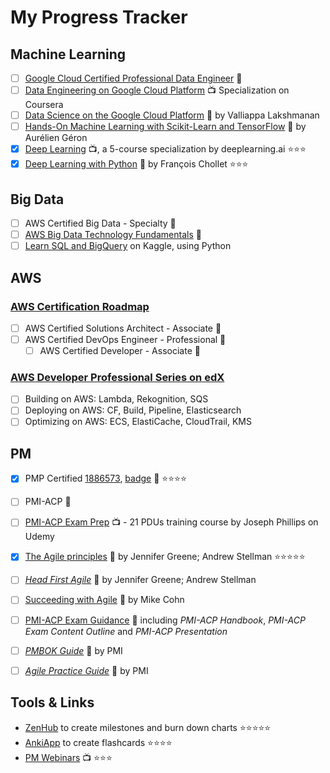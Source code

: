 # My Progress Tracker

## Machine Learning

 - [ ] [Google Cloud Certified Professional Data Engineer](https://cloud.google.com/certification/data-engineer) :ticket:
 - [ ] [Data Engineering on Google Cloud Platform](https://www.coursera.org/specializations/gcp-data-machine-learning) :tv:  Specialization on Coursera
 - [ ] [Data Science on the Google Cloud Platform](https://www.safaribooksonline.com/library/view/data-science-on/9781491974551/) :book: by Valliappa Lakshmanan
 - [ ] [Hands-On Machine Learning with Scikit-Learn and TensorFlow](https://www.safaribooksonline.com/library/view/hands-on-machine-learning/9781491962282/) :book: by Aurélien Géron
 - [x] [Deep Learning](https://www.coursera.org/account/accomplishments/specialization/Z23QYSJ94QTU) :tv:, a 5-course specialization by deeplearning.ai :star::star::star:
 - [x] [Deep Learning with Python](https://www.safaribooksonline.com/library/view/deep-learning-with/9781617294433/)  :book: by François Chollet :star::star::star:

## Big Data

- [ ] AWS Certified Big Data - Specialty  :ticket: 
- [ ] [AWS Big Data Technology Fundamentals](https://www.aws.training/transcript/curriculumplayer?transcriptId=tFJXk7lv8k6Bh3oyLkiuTA2)  :ticket:
- [ ] [Learn SQL and BigQuery](https://www.kaggle.com/learn/sql) on Kaggle, using Python

## AWS

### [AWS Certification Roadmap](https://aws.amazon.com/certification/#roadmap)
- [ ] AWS Certified Solutions Architect - Associate :ticket:
- [ ] AWS Certified DevOps Engineer - Professional :ticket:
	- [ ] AWS Certified Developer - Associate :ticket:

### [AWS Developer Professional Series on edX](https://www.edx.org/aws-developer-professional-series)

 - [ ] Building on AWS: Lambda, Rekognition, SQS
 - [ ] Deploying on AWS: CF, Build, Pipeline, Elasticsearch
 - [ ] Optimizing on AWS: ECS, ElastiCache, CloudTrail, KMS

## PM

 - [x] PMP Certified [1886573](https://webreports.pmi.org/certification/certificate/3302554/1963154), [badge](https://www.youracclaim.com/badges/dbebbbb6-c323-4f92-884a-1af0b55f87ad/public_url) :ticket: :star::star::star::star:
 - [ ] PMI-ACP :ticket:
 - [ ] [PMI-ACP Exam Prep](https://www.udemy.com/pmiacp_21pdus/learn/v4/t/practice/1023892/introduction) :tv: - 21 PDUs training course by Joseph Phillips on Udemy
 - [x] [The Agile principles](https://www.safaribooksonline.com/library/view/the-agile-principles/9781492036494/) :book: by Jennifer Greene; Andrew Stellman :star::star::star::star::star:
 - [ ] [*Head First  Agile*](https://www.safaribooksonline.com/library/view/head-first-agile/9781491944684/) :book: by Jennifer Greene; Andrew Stellman
 - [ ] [Succeeding with Agile](https://www.safaribooksonline.com/library/view/succeeding-with-agile/9780321660534/) :book: by Mike Cohn
 - [ ] [PMI-ACP Exam Guidance](https://www.pmi.org/certifications/types/agile-acp/exam-prep) :book: including *PMI-ACP Handbook*, *PMI-ACP Exam Content Outline* and *PMI-ACP Presentation*
 - [ ] [*PMBOK Guide*](https://www.safaribooksonline.com/library/view/a-guide-to/9781628253900/part01.xhtml) :book: by PMI
 - [ ] [*Agile Practice Guide*](https://www.safaribooksonline.com/library/view/agile-practice-guide/9781628253993/) :book: by PMI

    
## Tools & Links

- [ZenHub](https://app.zenhub.com/workspace/o/vochicong/progress/reports?report=burndown) to create milestones and burn down charts :star::star::star::star::star:
- [AnkiApp](https://www.ankiapp.com/) to create flashcards :star::star::star::star:
- [PM Webinars](https://www.projectmanagement.com/Webinars/webinarMainOnDemand.cfm) :tv: :star::star::star:



<!--stackedit_data:
eyJoaXN0b3J5IjpbLTExNzYxNDcyMzIsMTkyMTI3MTE3OCwtMT
A1MjY1NDkwNiwxNTczNTkyODkzLDc3NzU2ODk5NCw4MzM3Mjc4
ODgsMTcwOTIxMjg2NSw0Mzc4NzY3NjgsMTMwMjQzMDU0MiwxOD
IzMTYwMDQxLDg4OTQxNDQ2LC0xMzUwNTUwNzMyLDg1MzAwNDUy
MSwxNzQ4NTMyMzMwLC0zMjA0NTk2MiwtMTc3MDQwODUwOSwzNj
E1ODM5MzUsMTY4MTQxNTIzNCwxNjQ4MDk3NzY1LDE5ODY4MzI1
ODldfQ==
-->
